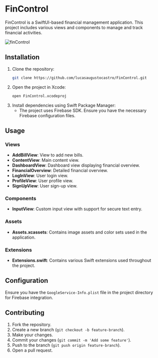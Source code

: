 # FinControl

FinControl is a SwiftUI-based financial management application. This project includes various views and components to manage and track financial activities.

![finControl](https://github.com/user-attachments/assets/8ae8368e-b2c4-420d-83b2-44d70404f8d5)


## Installation

1. Clone the repository:
    ```sh
    git clone https://github.com/lucasaugustocastro/FinControl.git
    ```
2. Open the project in Xcode:
    ```sh
    open FinControl.xcodeproj
    ```
3. Install dependencies using Swift Package Manager:
    - The project uses Firebase SDK. Ensure you have the necessary Firebase configuration files.

## Usage

### Views

- **AddBillView**: View to add new bills.
- **ContentView**: Main content view.
- **DashboardView**: Dashboard view displaying financial overview.
- **FinancialOverview**: Detailed financial overview.
- **LogInView**: User login view.
- **ProfileView**: User profile view.
- **SignUpView**: User sign-up view.

### Components

- **InputView**: Custom input view with support for secure text entry.

### Assets

- **Assets.xcassets**: Contains image assets and color sets used in the application.

### Extensions

- **Extensions.swift**: Contains various Swift extensions used throughout the project.

## Configuration

Ensure you have the `GoogleService-Info.plist` file in the project directory for Firebase integration.

## Contributing

1. Fork the repository.
2. Create a new branch (`git checkout -b feature-branch`).
3. Make your changes.
4. Commit your changes (`git commit -m 'Add some feature'`).
5. Push to the branch (`git push origin feature-branch`).
6. Open a pull request.
